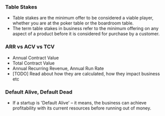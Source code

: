 ### Table Stakes
* Table stakes are the minimum offer to be considered a viable player, whether you are at the poker table or the boardroom table.
* The term table stakes in business refer to the minimum offering on any aspect of a product before it is considered for purchase by a customer.

### ARR vs ACV vs TCV
* Annual Contract Value
* Total Contract Value
* Annual Recurring Revenue, Annual Run Rate
* [TODO] Read about how they are calculated, how they impact business etc

### Default Alive, Default Dead
* If a startup is 'Default Alive' – it means, the business can achieve profitability with its current resources before running out of money.
